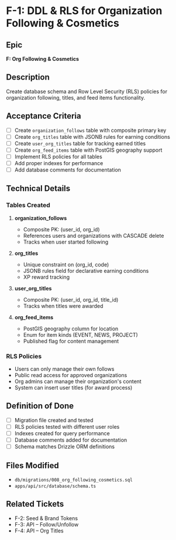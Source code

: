 # F-1: DDL & RLS for Organization Following & Cosmetics

## Epic
**F: Org Following & Cosmetics**

## Description
Create database schema and Row Level Security (RLS) policies for organization following, titles, and feed items functionality.

## Acceptance Criteria
- [ ] Create `organization_follows` table with composite primary key
- [ ] Create `org_titles` table with JSONB rules for earning conditions
- [ ] Create `user_org_titles` table for tracking earned titles
- [ ] Create `org_feed_items` table with PostGIS geography support
- [ ] Implement RLS policies for all tables
- [ ] Add proper indexes for performance
- [ ] Add database comments for documentation

## Technical Details

### Tables Created
1. **organization_follows**
   - Composite PK: (user_id, org_id)
   - References users and organizations with CASCADE delete
   - Tracks when user started following

2. **org_titles**
   - Unique constraint on (org_id, code)
   - JSONB rules field for declarative earning conditions
   - XP reward tracking

3. **user_org_titles**
   - Composite PK: (user_id, org_id, title_id)
   - Tracks when titles were awarded

4. **org_feed_items**
   - PostGIS geography column for location
   - Enum for item kinds (EVENT, NEWS, PROJECT)
   - Published flag for content management

### RLS Policies
- Users can only manage their own follows
- Public read access for approved organizations
- Org admins can manage their organization's content
- System can insert user titles (for award process)

## Definition of Done
- [ ] Migration file created and tested
- [ ] RLS policies tested with different user roles
- [ ] Indexes created for query performance
- [ ] Database comments added for documentation
- [ ] Schema matches Drizzle ORM definitions

## Files Modified
- `db/migrations/008_org_following_cosmetics.sql`
- `apps/api/src/database/schema.ts`

## Related Tickets
- F-2: Seed & Brand Tokens
- F-3: API – Follow/Unfollow
- F-4: API – Org Titles
